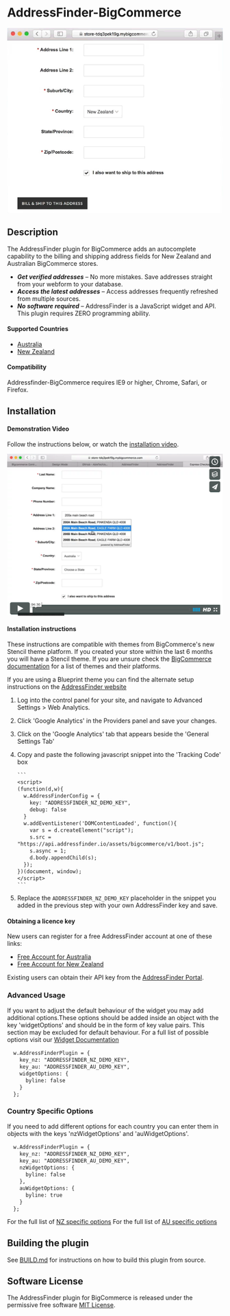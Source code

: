 # AddressFinder-BigCommerce

[![addressfinder-bigcommerce plugin demo](assets/bigcommerce-nz.gif?raw=true)](https://vimeo.com/166156223)

## Description

The AddressFinder plugin for BigCommerce adds an autocomplete capability to
the billing and shipping address fields for New Zealand and Australian
BigCommerce stores.

* ***Get verified addresses*** – No more mistakes. Save addresses straight from your
  webform to your database.
* ***Access the latest addresses*** – Access addresses frequently refreshed from
  multiple sources.
* ***No software required*** – AddressFinder is a JavaScript widget and API. This
  plugin requires ZERO programming ability.

#### Supported Countries

* [Australia](https://addressfinder.com.au/?utm_source=bigcommerce%20plugin&utm_medium=plugin&utm_campaign=plugin&utm_term=Australia&utm_content=Supported%20Countries)
* [New Zealand](https://addressfinder.nz/?utm_source=bigcommerce%20plugin&utm_medium=plugin&utm_campaign=plugin&utm_term=New%20Zealand&utm_content=Supported%20Countries)

#### Compatibility

Addressfinder-BigCommerce requires IE9 or higher, Chrome, Safari, or Firefox.

## Installation

#### Demonstration Video

Follow the instructions below, or watch the [installation video](https://vimeo.com/166156223).

[![addressfinder-bigcommerce plugin demo](assets/bigcommerce-install-vimeo.png?raw=true)](https://vimeo.com/166156223)

#### Installation instructions
These instructions are compatible with themes from BigCommerce's new Stencil theme platform. If you created your store within the last 6 months you will have a Stencil theme. If you are unsure check the [BigCommerce documentation](https://support.bigcommerce.com/articles/Public/Which-Theme-Platform-do-I-have) for a list of themes and their platforms.

If you are using a Blueprint theme you can find the alternate setup instructions on the [AddressFinder website](https://addressfinder.nz/docs/bigcommerce_instructions_for_other_themes/)

1.  Log into the control panel for your site, and navigate to Advanced Settings > Web Analytics.
2.  Click 'Google Analytics' in the Providers panel and save your changes.
3.  Click on the 'Google Analytics' tab that appears beside the 'General Settings Tab'
4.  Copy and paste the following javascript snippet into the 'Tracking Code' box

        ```
        <script>
        (function(d,w){
          w.AddressFinderConfig = {
            key: "ADDRESSFINDER_NZ_DEMO_KEY",
            debug: false
          }
          w.addEventListener('DOMContentLoaded', function(){
            var s = d.createElement("script");
            s.src = "https://api.addressfinder.io/assets/bigcommerce/v1/boot.js";
            s.async = 1;
            d.body.appendChild(s);
          });
        })(document, window);
        </script>
        ```
6. Replace the `ADDRESSFINDER_NZ_DEMO_KEY` placeholder in the snippet you added in the previous step with your own AddressFinder key and save.

#### Obtaining a licence key

New users can register for a free AddressFinder account at one of these links:
* [Free Account for Australia](https://portal.addressfinder.io/signup/au/free?utm_source=bigcommerce%20plugin&utm_medium=plugin&utm_campaign=plugin&utm_term=Free%20Account%20for%20Australia&utm_content=Obtaining%20a%20licence%20key)
* [Free Account for New Zealand](https://portal.addressfinder.io/signup/nz/free?utm_source=bigcommerce%20plugin&utm_medium=plugin&utm_campaign=plugin&utm_term=Free%20Account%20for%20New%20Zealand&utm_content=Obtaining%20a%20licence%20key)

Existing users can obtain their API key from the
[AddressFinder Portal](https://portal.addressfinder.io/?utm_source=bigcommerce%20plugin&utm_medium=plugin&utm_campaign=plugin&utm_term=AddressFinder%20Portal&utm_content=Obtaining%20a%20licence%20key).

### Advanced Usage

If you want to adjust the default behaviour of the widget you may add additional options.These options should be added inside an object with the key 'widgetOptions' and should be in the form of key value pairs. This section may be excluded for default behaviour. For a full list of possible options visit our [Widget Documentation](https://addressfinder.nz/docs/widget_docs/?utm_source=bigcommerce%20plugin&utm_medium=plugin&utm_campaign=plugin&utm_term=Widget%20Documentation&utm_content=Advanced%20Usage)

```
  w.AddressFinderPlugin = {
    key_nz: "ADDRESSFINDER_NZ_DEMO_KEY",
    key_au: "ADDRESSFINDER_AU_DEMO_KEY",
    widgetOptions: {
      byline: false
    }
  };
```
### Country Specific Options
If you need to add different options for each country you can enter them in objects with the keys 'nzWidgetOptions' and 'auWidgetOptions'.

```
  w.AddressFinderPlugin = {
    key_nz: "ADDRESSFINDER_NZ_DEMO_KEY",
    key_au: "ADDRESSFINDER_AU_DEMO_KEY",
    nzWidgetOptions: {
      byline: false
    },
    auWidgetOptions: {
      byline: true
    }
  };
```

For the full list of [NZ specific options](https://addressfinder.nz/docs/widget_docs/?utm_source=bigcommerce%20plugin&utm_medium=plugin&utm_campaign=plugin&utm_term=Widget%20Documentation&utm_content=Country%20Specific%20Options)
For the full list of [AU specific options](https://addressfinder.com.au/docs/widget_docs/?utm_source=bigcommerce%20plugin&utm_medium=plugin&utm_campaign=plugin&utm_term=Widget%20Documentation&utm_content=Country%20Specific%20Options)

## Building the plugin

See [BUILD.md](BUILD.md) for instructions on how to build this plugin from source.

## Software License

The AddressFinder plugin for BigCommerce is released under the permissive free software [MIT License](https://github.com/AbleTech/addressfinder-bigcommerce/blob/master/LICENCE.md).


<!-- "scripts": {
  "compile": "babel src --source-maps --out-dir lib",
  "concat": "concat lib/*.js -o dist/bigcommerce-v1-boot.js",
  "minify": "uglifyjs dist/bigcommerce-v1-boot.js -m -o dist/bigcommerce-v1-boot.min.js",
  "build": "npm run compile && npm run concat",
  "build:production": "npm run build && npm run minify",
  "watch": "watch 'npm run build' src/"
} -->

<!-- "scripts": {
  "build:test": "webpack --config webpack.config.js",
  "build:production": "NODE_ENV=production webpack --config webpack.config.js",
  "build:development": "webpack -w --config webpack.config.js"
} -->
